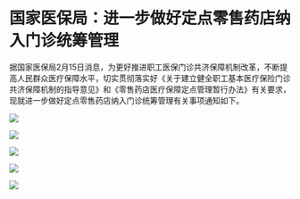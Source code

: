 # 国家医保局：进一步做好定点零售药店纳入门诊统筹管理

据国家医保局2月15日消息，为更好推进职工医保门诊共济保障机制改革，不断提高人民群众医疗保障水平，切实贯彻落实好《关于建立健全职工基本医疗保险门诊共济保障机制的指导意见》和《零售药店医疗保障定点管理暂行办法》有关要求，现就进一步做好定点零售药店纳入门诊统筹管理有关事项通知如下。

![](https://inews.gtimg.com/om_bt/OuXov04B_y-0lj7hYyobyIr_cxB-s3N_pv4NSOJY5uHl8AA/1000)

![](https://inews.gtimg.com/om_bt/OLEOVmBWLgQmrM2qfnu0YflfL09qY90ihzlEDzSAVEB58AA/1000)

![](https://inews.gtimg.com/om_bt/OEg4MAuPNcLuc2CWd5f_fVb7E6x8D_9TChtPMUr7tSHegAA/1000)

![](https://inews.gtimg.com/om_bt/OIcpcIp79bTToEq5hQQzNpLZaQcpohC_c0Udbd-pi8UF8AA/1000)

![](https://inews.gtimg.com/om_bt/OeEGVHy2hoGHaEAUOw8w99EOaF5cFDbGY7sGeaatKMASwAA/1000)

